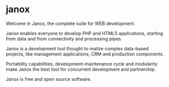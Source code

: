 # janox
Welcome in Janox, the complete suite for WEB development.


Janox enables everyone to develop PHP and HTML5 applications, starting
from data and from connectivity and processing pipes.

Janox is a development tool thought to realize complex data-based
projects, like management applications, CRM and production components.

Portability capabilities, development-maintenance cycle and modularity
make Janox the best tool for concurrent development and partnership.

Janox is free and open source software.
